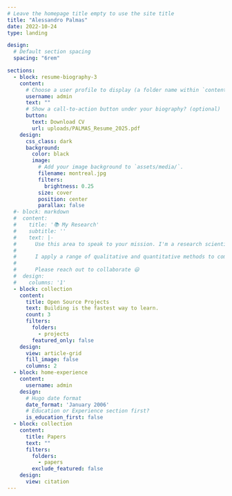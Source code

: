 ```yaml
---
# Leave the homepage title empty to use the site title
title: "Alessandro Palmas"
date: 2022-10-24
type: landing

design:
  # Default section spacing
  spacing: "6rem"

sections:
  - block: resume-biography-3
    content:
      # Choose a user profile to display (a folder name within `content/authors/`)
      username: admin
      text: ""
      # Show a call-to-action button under your biography? (optional)
      button:
        text: Download CV
        url: uploads/PALMAS_Resume_2025.pdf
    design:
      css_class: dark
      background:
        color: black
        image:
          # Add your image background to `assets/media/`.
          filename: montreal.jpg
          filters:
            brightness: 0.25
          size: cover
          position: center
          parallax: false
  #- block: markdown
  #  content:
  #    title: '📚 My Research'
  #    subtitle: ''
  #    text: |-
  #      Use this area to speak to your mission. I'm a research scientist in the Moonshot team at DeepMind. I blog about machine learning, deep learning, and moonshots.
  #
  #      I apply a range of qualitative and quantitative methods to comprehensively investigate the role of science and technology in the economy.
  #
  #      Please reach out to collaborate 😃
  #  design:
  #    columns: '1'
  - block: collection
    content:
      title: Open Source Projects
      text: Building is the fastest way to learn.
      count: 3
      filters:
        folders:
          - projects
        featured_only: false
    design:
      view: article-grid
      fill_image: false
      columns: 2
  - block: home-experience
    content:
      username: admin
    design:
      # Hugo date format
      date_format: 'January 2006'
      # Education or Experience section first?
      is_education_first: false
  - block: collection
    content:
      title: Papers
      text: ""
      filters:
        folders:
          - papers
        exclude_featured: false
    design:
      view: citation
---
```

